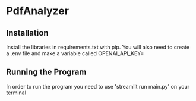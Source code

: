 # PdfAnalyzer
<h2>Installation</h2>
<tab>Install the libraries in requirements.txt with pip. You will also need to create a .env file and make a variable called OPENAI_API_KEY=<APIKEY></tab>
<br>
<h2>Running the Program</h2>
<tab>In order to run the program you need to use 'streamlit run main.py' on your terminal</tab>
